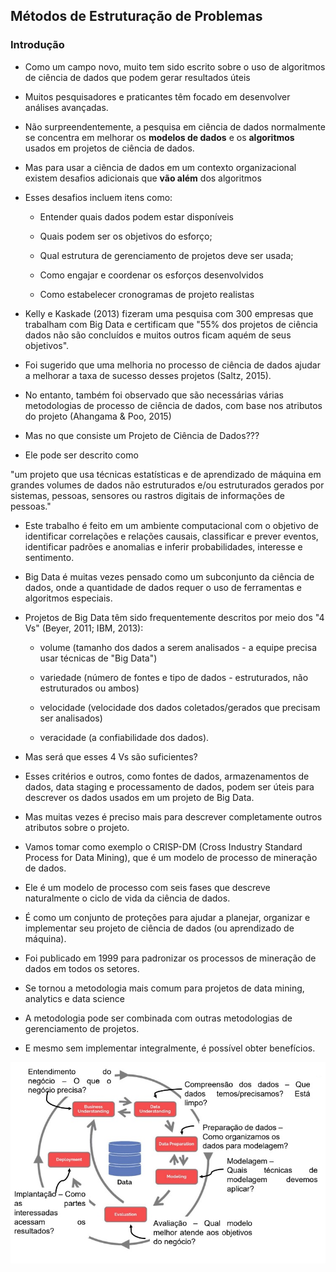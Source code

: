 ## Métodos de Estruturação de Problemas

### Introdução

- Como um campo novo, muito tem sido escrito sobre o uso de algoritmos de ciência de dados que podem gerar resultados úteis

- Muitos pesquisadores e praticantes têm focado em desenvolver análises avançadas.

- Não surpreendentemente, a pesquisa em ciência de dados normalmente se concentra em melhorar os **modelos de dados** e os **algoritmos** usados em projetos de ciência de dados.

- Mas para usar a ciência de dados em um contexto organizacional existem desafios adicionais que **vão além** dos algoritmos

- Esses desafios incluem itens como:

  - Entender quais dados podem estar disponíveis

  - Quais podem ser os objetivos do esforço;

  - Qual estrutura de gerenciamento de projetos deve ser usada;

  - Como engajar e coordenar os esforços desenvolvidos

  - Como estabelecer cronogramas de projeto realistas

- Kelly e Kaskade (2013) fizeram uma pesquisa com 300 empresas que trabalham com Big Data e certificam que "55% dos projetos de ciência dados não são concluídos e muitos outros ficam aquém de seus objetivos".

- Foi sugerido que uma melhoria no processo de ciência de dados ajudar a melhorar a taxa de sucesso desses projetos (Saltz, 2015).

- No entanto, também foi observado que são necessárias várias metodologias de processo de ciência de dados, com base nos atributos do projeto (Ahangama & Poo, 2015)

- Mas no que consiste um Projeto de Ciência de Dados???

- Ele pode ser descrito como

"um projeto que usa técnicas estatísticas e de aprendizado de máquina em grandes volumes de dados não estruturados e/ou estruturados gerados por sistemas, pessoas, sensores ou rastros digitais de informações de pessoas."

- Este trabalho é feito em um ambiente computacional com o objetivo de identificar correlações e relações causais, classificar e prever eventos, identificar padrões e anomalias e inferir probabilidades, interesse e sentimento.

- Big Data é muitas vezes pensado como um subconjunto da ciência de dados, onde a quantidade de dados requer o uso de ferramentas e algoritmos especiais.

- Projetos de Big Data têm sido frequentemente descritos por meio dos "4 Vs" (Beyer, 2011; IBM, 2013):

  - volume (tamanho dos dados a serem analisados - a equipe precisa usar técnicas de "Big Data")
  
  - variedade (número de fontes e tipo de dados - estruturados, não estruturados ou ambos)
  
  - velocidade (velocidade dos dados coletados/gerados que precisam ser analisados)
  
  - veracidade (a confiabilidade dos dados).
  
- Mas será que esses 4 Vs são suficientes?

- Esses critérios e outros, como fontes de dados, armazenamentos de dados, data staging e processamento de dados, podem ser úteis para descrever os dados usados em um projeto de Big Data.

- Mas muitas vezes é preciso mais para descrever completamente outros atributos sobre o projeto.

- Vamos tomar como exemplo o CRISP-DM (Cross Industry Standard Process for Data Mining), que é um modelo de processo de mineração de dados.

- Ele é um modelo de processo com seis fases que descreve naturalmente o ciclo de vida da ciência de dados.

- É como um conjunto de proteções para ajudar a planejar, organizar e implementar seu projeto de ciência de dados (ou aprendizado de máquina).

- Foi publicado em 1999 para padronizar os processos de mineração de dados em todos os setores.

- Se tornou a metodologia mais comum para projetos de data mining, analytics e data science

- A metodologia pode ser combinada com outras metodologias de gerenciamento de projetos.

- E mesmo sem implementar integralmente, é possível obter benefícios.

<img src=".assets/cicloDC.jpg">

